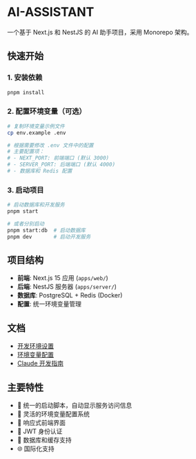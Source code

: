 # AI-ASSISTANT

一个基于 Next.js 和 NestJS 的 AI 助手项目，采用 Monorepo 架构。

## 快速开始

### 1. 安装依赖

```bash
pnpm install
```

### 2. 配置环境变量（可选）

```bash
# 复制环境变量示例文件
cp env.example .env

# 根据需要修改 .env 文件中的配置
# 主要配置项：
# - NEXT_PORT: 前端端口 (默认 3000)
# - SERVER_PORT: 后端端口 (默认 4000)
# - 数据库和 Redis 配置
```

### 3. 启动项目

```bash
# 启动数据库和开发服务
pnpm start

# 或者分别启动
pnpm start:db  # 启动数据库
pnpm dev       # 启动开发服务
```

## 项目结构

- **前端**: Next.js 15 应用 (`apps/web/`)
- **后端**: NestJS 服务器 (`apps/server/`)
- **数据库**: PostgreSQL + Redis (Docker)
- **配置**: 统一环境变量管理

## 文档

- [开发环境设置](./DEV-SETUP.md)
- [环境变量配置](./ENV-CONFIG.md)
- [Claude 开发指南](./CLAUDE.md)

## 主要特性

- 🚀 统一的启动脚本，自动显示服务访问信息
- 🔧 灵活的环境变量配置系统
- 📱 响应式前端界面
- 🔐 JWT 身份认证
- 💾 数据库和缓存支持
- 🌐 国际化支持
